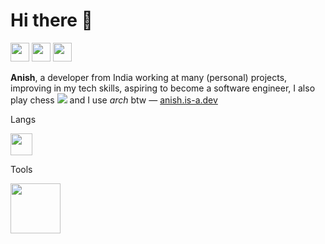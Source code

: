 # Hi there :wave:

<a target="_blank" href="https://www.instagram.com/_anish_mandal_/"><img height="30" width="30" src="https://skillicons.dev/icons?i=instagram"></a>
<a target="_blank" href="https://twitter.com/anishsay"><img height="30" width="30" src="https://skillicons.dev/icons?i=twitter"></a>
<a target="_blank" href="https://www.linkedin.com/in/anishmandal/"><img height="30" width="30" src="https://skillicons.dev/icons?i=linkedin"></a>

**Anish**, a developer from India working at many (personal) projects, improving in my tech skills, aspiring to become a software engineer, I also play chess [![](https://chessbadges.shuttleapp.rs/chess_com?username=onizh&mode=Rapid)](https://www.chess.com/member/onizh) and I use _arch_ btw  — [anish.is-a.dev](https://anish.is-a.dev/)

Langs

<img height="35" src="https://skillicons.dev/icons?i=js,ts,rust,py,c,cpp,html,css,sass,md,dart"/>

Tools

<img height="80" src="https://skillicons.dev/icons?i=bun,nodejs,tailwind,vite,react,nextjs,netlify,mongodb,svelte,vscode,ps,ai,linux,figma,deno,githubactions,figma,git,github,neovim,prisma"/>
